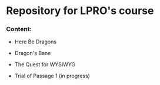 # Repository for LPRO's course
### Content:
- Here Be Dragons
- Dragon's Bane
- The Quest for WYSIWYG

- Trial of Passage 1 (in progress)
